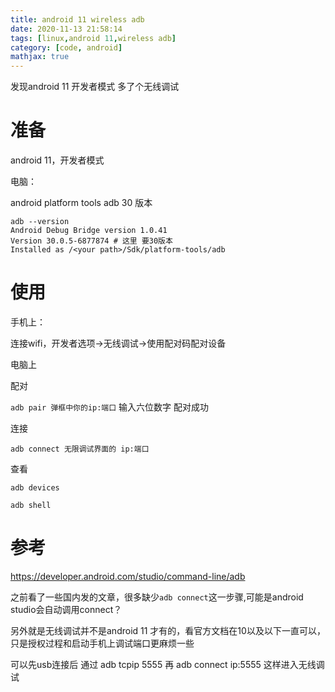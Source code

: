 ```yaml
---
title: android 11 wireless adb
date: 2020-11-13 21:58:14
tags: [linux,android 11,wireless adb]
category: [code, android]
mathjax: true
---
```


发现android 11 开发者模式 多了个无线调试

# 准备

android 11，开发者模式

电脑：

android platform tools adb 30 版本

```
adb --version
Android Debug Bridge version 1.0.41
Version 30.0.5-6877874 # 这里 要30版本
Installed as /<your path>/Sdk/platform-tools/adb
```

# 使用

手机上：

<!--more-->

连接wifi，开发者选项->无线调试->使用配对码配对设备

电脑上

配对

`adb pair 弹框中你的ip:端口` 输入六位数字 配对成功

连接

`adb connect 无限调试界面的 ip:端口`

查看

`adb devices`

`adb shell`

# 参考

https://developer.android.com/studio/command-line/adb

之前看了一些国内发的文章，很多缺少`adb connect`这一步骤,可能是android studio会自动调用connect？

另外就是无线调试并不是android 11 才有的，看官方文档在10以及以下一直可以，只是授权过程和启动手机上调试端口更麻烦一些

可以先usb连接后 通过 adb tcpip 5555 再 adb connect ip:5555 这样进入无线调试



